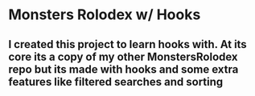 # Monsters Rolodex w/ Hooks
## I created this project to learn hooks with. At its core its a copy of my other MonstersRolodex repo but its made with hooks and some extra features like filtered searches and sorting
